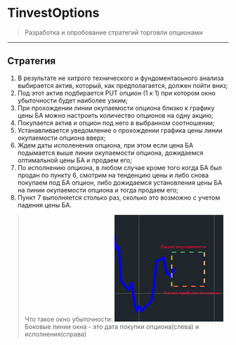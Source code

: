# TinvestOptions
>Разработка и опробование стратегий торговли опционами
----
## Стратегия
1. В результате не хитрого технического и фундоментаоьного анализа выбирается актив, который, как предполагается, должен пойти вниз;
2. Под этот актив подбирается PUT опцион (1 к 1) при котором окно убыточности будет наиболее узким;
3. При прохождении линии окупаемости опциона близко к графику цены БА можно настроить количество опционов на одну акцию;
4. Покупается актив и опцион под него в выбранном соотношении;
5. Устанавливается уведомление о прохождении графика цены линии окупаемости опциона вверх;
6. Ждем даты исполенения опциона, при этом если цена БА подымается выше линии окупаемости опциона, дожидаемся оптимальной цены БА и продаем его;
7. По исполнению опциона, в любом случае кроме того когда БА был продан по пункту 6, смотрим на тенденцию цены и либо снова покупаем под БА опцион, либо дожидаемся установления цены БА на линии окупаемости опциона и тогда продаем его;
8. Пункт 7 выполняется столько раз, сколько это возможно с учетом падения цены БА.
>Что такое окно убыточности:
>![Окно убыточности](pic/loss_window.png)
>Боковые линии окна - это дата покупки опциона(слева) и исполнения(справа)
